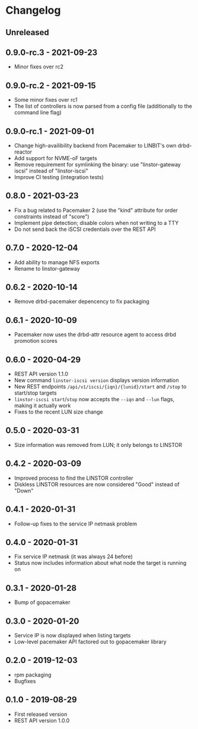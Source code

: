 # Changelog

## Unreleased

## 0.9.0-rc.3 - 2021-09-23
* Minor fixes over rc2

## 0.9.0-rc.2 - 2021-09-15
* Some minor fixes over rc1
* The list of controllers is now parsed from a config file (additionally to the
  command line flag)

## 0.9.0-rc.1 - 2021-09-01
* Change high-availibility backend from Pacemaker to LINBIT's own drbd-reactor
* Add support for NVME-oF targets
* Remove requirement for symlinking the binary: use "linstor-gateway iscsi" instead of "linstor-iscsi"
* Improve CI testing (integration tests)

## 0.8.0 - 2021-03-23
* Fix a bug related to Pacemaker 2 (use the "kind" attribute for order constraints instead of "score")
* Implement pipe detection; disable colors when not writing to a TTY
* Do not send back the iSCSI credentials over the REST API

## 0.7.0 - 2020-12-04
* Add ability to manage NFS exports
* Rename to linstor-gateway

## 0.6.2 - 2020-10-14
* Remove drbd-pacemaker depencency to fix packaging

## 0.6.1 - 2020-10-09
* Pacemaker now uses the drbd-attr resource agent to access drbd promotion scores

## 0.6.0 - 2020-04-29
* REST API version 1.1.0
* New command `linstor-iscsi version` displays version information
* New REST endpoints `/api/v1/iscsi/{iqn}/{lunid}/start` and `/stop` to start/stop targets
* `linstor-iscsi start`/`stop` now accepts the `--iqn` and `--lun` flags, making it actually work
* Fixes to the recent LUN size change

## 0.5.0 - 2020-03-31
* Size information was removed from LUN; it only belongs to LINSTOR

## 0.4.2 - 2020-03-09
* Improved process to find the LINSTOR controller
* Diskless LINSTOR resources are now considered "Good" instead of "Down"

## 0.4.1 - 2020-01-31
* Follow-up fixes to the service IP netmask problem

## 0.4.0 - 2020-01-31
* Fix service IP netmask (it was always 24 before)
* Status now includes information about what node the target is running on

## 0.3.1 - 2020-01-28
* Bump of gopacemaker

## 0.3.0 - 2020-01-20
* Service IP is now displayed when listing targets
* Low-level pacemaker API factored out to gopacemaker library

## 0.2.0 - 2019-12-03
* rpm packaging
* Bugfixes

## 0.1.0 - 2019-08-29
* First released version
* REST API version 1.0.0
